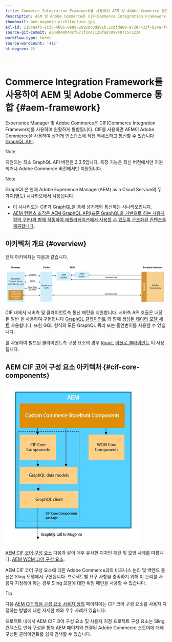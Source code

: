 ```yaml
---
title: Commerce Integration Framework를 사용하여 AEM 및 Adobe Commerce 통합
description: AEM 및 Adobe Commerce은 CIF(Commerce Integration Framework)를 사용하여 원활하게 통합됩니다. CIF를 사용하면 AEM이 GraphQL을 통해 Adobe Commerce 인스턴스에 액세스하고 Adobe Commerce과 통신할 수 있습니다. 또한 AEM 작성자는 제품 및 카테고리 선택기 및 제품 콘솔을 사용하여 Adobe Commerce에서 온디맨드로 가져온 제품 및 카테고리 데이터를 검색할 수 있습니다. 또한 CIF는 상거래 프로젝트를 가속화할 수 있는 기본 제공 스토어를 제공합니다.
thumbnail: aem-magento-architecture.jpg
exl-id: 110ceef5-2c35-4b81-8e89-26929c0da91b,1cdfda88-a728-432f-b24a-f81347572bcf
source-git-commit: e304b49b44cf871f3c47120fad7899407c573234
workflow-type: tm+mt
source-wordcount: '412'
ht-degree: 2%

---
```


# Commerce Integration Framework를 사용하여 AEM 및 Adobe Commerce 통합 {#aem-framework}

Experience Manager 및 Adobe Commerce은 CIF(Commerce Integration Framework)를 사용하여 원활하게 통합됩니다. CIF를 사용하면 AEM이 Adobe Commerce을 사용하여 상거래 인스턴스에 직접 액세스하고 통신할 수 있습니다 [GraphQL API](https://devdocs.magento.com/guides/v2.4/graphql/).

>[!NOTE]
>
> 지원되는 최소 GraphQL API 버전은 2.3.5입니다. 특정 기능은 최신 버전에서만 지원되거나 Adobe Commerce 버전에서만 지원됩니다.

>[!NOTE]
>
>GraphQL은 현재 Adobe Experience Manager(AEM) as a Cloud Service의 두 가지(별도) 시나리오에서 사용됩니다.
>
>* 이 시나리오는 CIF가 GraphQL을 통해 상거래와 통신하는 시나리오입니다.
>* [AEM 컨텐츠 조각은 AEM GraphQL API(표준 GraphQL을 기반으로 하는 사용자 정의 구현)와 함께 작동하여 애플리케이션에서 사용할 수 있도록 구조화된 컨텐츠를 제공합니다](/help/headless/graphql-api/content-fragments.md).


## 아키텍처 개요 {#overview}

전체 아키텍처는 다음과 같습니다.

![CIF 아키텍처 개요](../assets/AEM_Magento_Architecture.png)

CIF 내에서 서버측 및 클라이언트측 통신 패턴을 지원합니다.
서버측 API 호출은 내장된 일반 을 사용하여 구현됩니다 [GraphQL 클라이언트](https://github.com/adobe/commerce-cif-graphql-client) 와 함께 [생성된 데이터 모델 세트](https://github.com/adobe/commerce-cif-magento-graphql) 사용합니다. 또한 GQL 형식의 모든 GraphQL 쿼리 또는 돌연변이를 사용할 수 있습니다.

를 사용하여 빌드된 클라이언트측 구성 요소의 경우 [React](https://reactjs.org/), [아폴로 클라이언트](https://www.apollographql.com/docs/react/) 이 사용됩니다.

## AEM CIF 코어 구성 요소 아키텍처 {#cif-core-components}

![AEM CIF 코어 구성 요소 아키텍처](../assets/cif-component-architecture.jpg)

[AEM CIF 코어 구성 요소](https://github.com/adobe/aem-core-cif-components) 다음과 같이 매우 유사한 디자인 패턴 및 모범 사례를 따릅니다. [AEM WCM 코어 구성 요소](https://github.com/adobe/aem-core-wcm-components).

AEM CIF 코어 구성 요소에 대한 Adobe Commerce과의 비즈니스 논리 및 백엔드 통신은 Sling 모델에서 구현됩니다. 프로젝트별 요구 사항을 충족하기 위해 이 논리를 사용자 지정해야 하는 경우 Sling 모델에 대한 위임 패턴을 사용할 수 있습니다.

>[!TIP]
>
>다음 [AEM CIF 핵심 구성 요소 사용자 정의](../customizing/customize-cif-components.md) 페이지에는 CIF 코어 구성 요소를 사용자 지정하는 방법에 대한 자세한 예와 우수 사례가 있습니다.

프로젝트 내에서 AEM CIF 코어 구성 요소 및 사용자 지정 프로젝트 구성 요소는 Sling 컨텍스트 인식 구성을 통해 AEM 페이지와 연결된 Adobe Commerce 스토어에 대해 구성된 클라이언트를 쉽게 검색할 수 있습니다.
